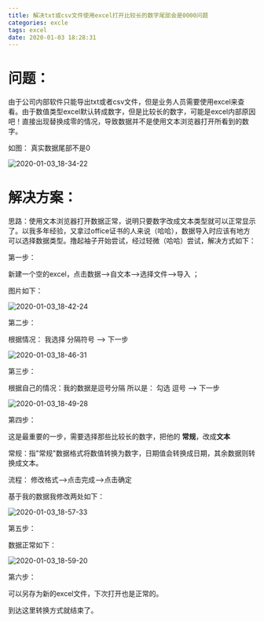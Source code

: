 ```yaml
---
title: 解决txt或csv文件使用excel打开比较长的数字尾部会是0000问题
categories: excle
tags: excel
date: 2020-01-03 18:28:31
---
```


# 问题：
  
  由于公司内部软件只能导出txt或者csv文件，但是业务人员需要使用excel来查看。由于数值类型excel默认转成数字，但是比较长的数字，可能是excel内部原因吧！直接出现替换成零的情况，导致数据并不是使用文本浏览器打开所看到的数字。

  如图：
  真实数据尾部不是0

  ![2020-01-03_18-34-22](https://s2.ax1x.com/2020/01/03/lahcff.png)

# 解决方案：
  
  思路：使用文本浏览器打开数据正常，说明只要数字改成文本类型就可以正常显示了。以我多年经验，又拿过office证书的人来说（哈哈），数据导入时应该有地方可以选择数据类型。撸起袖子开始尝试，经过轻微（哈哈）尝试，解决方式如下：

  第一步：

  新建一个空的excel，点击数据-->自文本-->选择文件-->导入 ；

  图片如下：

  ![2020-01-03_18-42-24](https://s2.ax1x.com/2020/01/03/laDh3n.png)

  第二步： 

  根据情况： 我选择 分隔符号 --> 下一步

  ![2020-01-03_18-46-31](https://s2.ax1x.com/2020/01/03/lahOcF.png)

  第三步：

  根据自己的情况：我的数据是逗号分隔 所以是： 勾选 逗号 --> 下一步

  ![2020-01-03_18-49-28](https://s2.ax1x.com/2020/01/03/la4Aje.png)

  第四步： 

  这是最重要的一步，需要选择那些比较长的数字，把他的 **常规**，改成**文本**

  常规：指"常规"数据格式将数值转换为数字，日期值会转换成日期，其余数据则转换成文本。

  流程： 修改格式-->点击完成-->点击确定

  基于我的数据我修改两处如下： 

  ![2020-01-03_18-57-33](https://s2.ax1x.com/2020/01/03/la4nAI.png)
  

  第五步：

  数据正常如下：

  ![2020-01-03_18-59-20](https://s2.ax1x.com/2020/01/03/la4Q9f.png)

  第六步：

  可以另存为新的excel文件，下次打开也是正常的。


  到达这里转换方式就结束了。


  